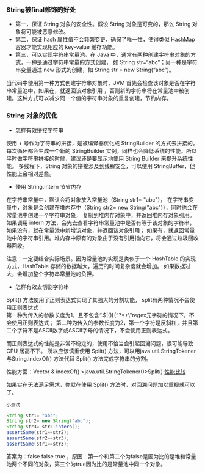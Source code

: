 ### String被final修饰的好处

* 第一，保证 String 对象的安全性。假设 String 对象是可变的，那么 String 对象将可能被恶意修改。
* 第二，保证 hash 属性值不会频繁变更，确保了唯一性，使得类似 HashMap 容器才能实现相应的 key-value 缓存功能。
* 第三，可以实现字符串常量池。在 Java 中，通常有两种创建字符串对象的方式，一种是通过字符串常量的方式创建，
 如 String str=“abc”；另一种是字符串变量通过 new 形式的创建，如 String str = new String(“abc”)。
 
 当代码中使用第一种方式创建字符串对象时，JVM 首先会检查该对象是否在字符串常量池中，如果在，就返回该对象引用
 ，否则新的字符串将在常量池中被创建。这种方式可以减少同一个值的字符串对象的重复创建，节约内存。  
 
 
 
 ### String 对象的优化
 
 * 怎样有效拼接字符串  
 
 使用 + 号作为字符串的拼接，是被编译器优化成 StringBuilder 的方式去拼接的。
 每次循环都会生成一个新的 StringBuilder 实例，同样也会降低系统的性能。所以平时做字符串拼接的时候，建议还是要显示地使用 String Builder 来提升系统性能。
 多线程下，String 对象的拼接涉及到线程安全，可以使用 StringBuffer，但性能上会相对差些。
 
 
* 使用 String.intern 节省内存  

在字符串常量中，默认会将对象放入常量池（String str1= "abc"），
在字符串变量中，对象是会创建在堆内存中（String str2= new String("abc")），同时也会在常量池中创建一个字符串对象，
复制到堆内存对象中，并返回堆内存对象引用。
如果调用 intern 方法，会先去查看字符串常量池中是否有等于该对象的字符串，如果没有，就在常量池中新增该对象，并返回该对象引用；
如果有，就返回常量池中的字符串引用。堆内存中原有的对象由于没有引用指向它，将会通过垃圾回收器回收。  

注意：一定要结合实际场景。因为常量池的实现是类似于一个 HashTable 的实现方式，HashTable 存储的数据越大，遍历的时间复杂度就会增加。
如果数据过大，会增加整个字符串常量池的负担。 


* 怎样有效去切割字符串  

Split() 方法使用了正则表达式实现了其强大的分割功能，
split有两种情况不会使用正则表达式：  
第一种为传入的参数长度为1，且不包含“.$|()[{^?*+\\”regex元字符的情况下，不会使用正则表达式； 
第二种为传入的参数长度为2，第一个字符是反斜杠，并且第二个字符不是ASCII数字或ASCII字母的情况下，不会使用正则表达式。 

而正则表达式的性能是非常不稳定的，使用不恰当会引起回溯问题，很可能导致 CPU 居高不下。 
所以应该慎重使用 Split() 方法，可以用java.util.StringTokener与String.indexOf() 方法代替 Split() 方法完成字符串的分割。  

性能方面：Vector & indexOf() >java.util.StringTokener()>Split() [性能比较](https://ben-sin.iteye.com/blog/659611)

如果实在无法满足需求，你就在使用 Split() 方法时，对回溯问题加以重视就可以了。


`小测试`
```Java
String str1= "abc";
String str2= new String("abc");
String str3= str2.intern();
assertSame(str1==str2);
assertSame(str2==str3);
assertSame(str1==str3);
```

答案为：false false true ，原因：第一个和第二个为false是因为比的是堆和常量池两个不同的对象，第三个为true因为比的是常量池中同一个对象。

 
